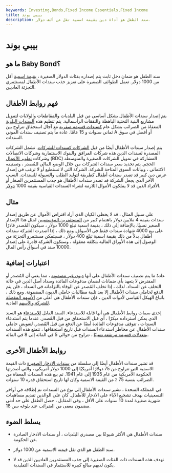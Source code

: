 ```yaml
---
keywords: Investing,Bonds,Fixed Income Essentials,Fixed Income
title: بيبي بوند
description: سند الطفل هو أداة دين بقيمة اسمية تقل عن ألف دولار.
---
```


# بيبي بوند
## ما هو Baby Bond؟

سند الطفل هو ضمان دخل ثابت يتم إصداره بفئات الدولار الصغيرة ، [بقيمة اسمية](/parvalue) أقل من 1000 دولار. تعمل الطوائف الصغيرة على تعزيز جذب سندات الأطفال لمستثمري التجزئة العاديين.

## فهم روابط الأطفال

يتم إصدار سندات الأطفال بشكل أساسي من قبل البلديات والمقاطعات والولايات لتمويل مشاريع البنية التحتية الباهظة والنفقات الرأسمالية. يتم تنظيم هذه [السندات البلدية](/municipalbond) المعفاة من الضرائب بشكل عام [كسندات قسيمة صفرية](/zero-couponbond) مع آجال استحقاق تتراوح بين ثماني سنوات و 15 عامًا. عادة ما يتم تصنيف سندات الموني A أو أفضل في سوق السندات.

يتم إصدار سندات الأطفال أيضًا من قبل [الشركات كسندات للشركات](/corporatebond). تشمل الشركات المصدرة لسندات الدين هذه شركات المرافق والبنوك الاستثمارية وشركات الاتصالات وشركات [تطوير الأعمال](/bdc) (BDC) المشاركة في تمويل الشركات الصغيرة والمتوسطة الحجم. يتم تحديد سعر سندات الشركات من خلال الوضع المالي للمُصدر ، وتصنيفه الائتماني ، وبيانات السوق المتاحة للشركة. الشركة التي لا تستطيع أو لا ترغب في إصدار عرض دين كبير قد تصدر سندات أطفال كطريقة لتوليد الطلب والسيولة للسندات. السبب الآخر الذي يجعل الشركة قد تصدر سندات الأطفال هو جذب المستثمرين الصغار أو الأفراد الذين قد لا يملكون الأموال اللازمة لشراء السندات القياسية بقيمة 1000 [دولار](/parvalue).

## مثال

على سبيل المثال ، قد لا يحظى الكيان الذي أراد اقتراض الأموال عن طريق إصدار سندات بقيمة 4 ملايين دولار باهتمام كبير من [المستثمرين المؤسسيين](/institutionalinvestor) لمثل هذا الإصدار الصغير نسبيًا. بالإضافة إلى ذلك ، بقيمة اسمية تبلغ 1000 دولار ، سيكون المُصدر قادرًا على بيع 4000 شهادة سندات فقط في الأسواق. ومع ذلك ، إذا أصدرت الشركة سندات أطفال بدلاً من ذلك بقيمة اسمية تبلغ 400 دولار ، فسيتمكن مستثمرو التجزئة من الوصول إلى هذه الأوراق المالية بتكلفة معقولة ، وستكون الشركة قادرة على إصدار 10000 سند في أسواق رأس المال.

## اعتبارات إضافية

عادةً ما يتم تصنيف سندات الأطفال على أنها [ديون غير مضمونة](/unsecureddebt) ، مما يعني أن المُصدر أو المقترض لا يتعهد بأي ضمانات لضمان مدفوعات الفائدة وسداد أصل الدين في حالة التخلف عن السداد. لذلك ، إذا تخلف المُصدر عن الوفاء بالتزاماته في السداد ، فلن يتم الدفع لحاملي سندات الأطفال إلا بعد تلبية مطالبات حاملي الديون المضمونة. ومع ذلك ، باتباع الهيكل القياسي لأدوات الدين ، فإن سندات الأطفال هي أعلى من [الأسهم المفضلة للشركة والأسهم](/preferredstock) العادية.

إحدى سمات روابط الأطفال هي أنها قابلة للاستدعاء. السند القابل [للاستدعاء](/callablebond) هو السند الذي يمكن استرداده مبكرًا ، أي قبل الاستحقاق من قبل المُصدر. عندما يتم استدعاء السندات ، تتوقف مدفوعات الفائدة أيضًا عن الدفع من قبل المُصدر. لتعويض حاملي سندات الأطفال عن مخاطر استدعاء السندات قبل تاريخ استحقاقها ، تتمتع هذه السندات [بمعدلات قسيمة مرتفعة نسبيًا](/coupon-rate) ، تتراوح من حوالي 5 في المائة إلى 8 في المائة.

## روابط الأطفال الأخرى

قد تشير سندات الأطفال أيضًا إلى سلسلة من [سندات الادخار الصغيرة](/ussavingsbonds) ذات القيمة الاسمية التي تتراوح من 75 دولارًا أمريكيًا إلى 1000 دولار أمريكي ، والتي أصدرتها الحكومة الأمريكية من عام 1935 إلى عام 1941. تم بيع هذه السندات المعفاة من الضرائب بنسبة 75 ٪ من القيمة الاسمية وكان لها تاريخ استحقاق قدره 10 سنوات.

في المملكة المتحدة ، تشير سندات الأطفال إلى نوع من السندات تم إطلاقه في أواخر التسعينيات بهدف تشجيع الآباء على الادخار للأطفال. كان على الوالدين تقديم مساهمات شهرية صغيرة لمدة 10 سنوات على الأقل ، وفي المقابل ، حصل الطفل على حد أدنى مضمون معفى من الضرائب عند بلوغه سن 18.

## يسلط الضوء

- سندات الأطفال هي الأكثر شيوعًا بين مصدري البلديات ، أو سندات الادخار الصادرة عن الحكومة.

- سند الطفل هو الذي تقل قيمته الاسمية عن 1000 دولار.

- تهدف هذه السندات ذات الفئات الصغيرة إلى جذب المستثمرين العاديين الذين قد لا يكون لديهم مبالغ كبيرة للاستثمار في السندات التقليدية.

